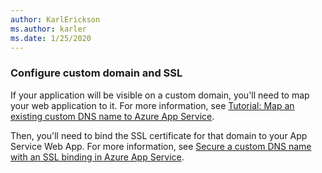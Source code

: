 ```yaml
---
author: KarlErickson
ms.author: karler
ms.date: 1/25/2020
---
```


### Configure custom domain and SSL

If your application will be visible on a custom domain, you'll need to map your web application to it. For more information, see [Tutorial: Map an existing custom DNS name to Azure App Service](/azure/app-service/app-service-web-tutorial-custom-domain).

Then, you'll need to bind the SSL certificate for that domain to your App Service Web App. For more information, see [Secure a custom DNS name with an SSL binding in Azure App Service](/azure/app-service/app-service-web-tutorial-custom-ssl).
